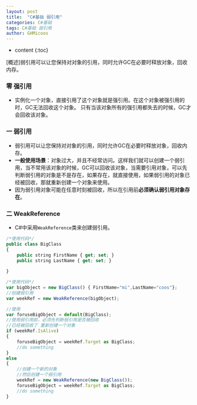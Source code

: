 ```yaml
---
layout: post
title:  "C#基础 弱引用"
categories: C#基础
tags: C#基础 弱引用
author: GHMicoos
---
```



* content
{:toc}

[概述]弱引用可以让您保持对对象的引用，同时允许GC在必要时释放对象，回收内存。



### 零 强引用
* 实例化一个对象，直接引用了这个对象就是强引用。在这个对象被强引用的时，GC无法回收这个对象。
只有当该对象所有的强引用都失去的时候，GC才会回收该对象。

### 一 弱引用
* 弱引用可以让您保持对对象的引用，同时允许GC在必要时释放对象，回收内存。
* **一般使用场景**：对象过大，并且不经常访问。这样我们就可以创建一个弱引用，当不常用该对象的时候，GC可以回收该对象，当需要引用对象，可以先判断弱引用的对象是不是存在，如果存在，就直接使用，如果弱引用的对象已经被回收，那就重新创建一个对象来使用。
* 因为弱引用对象可能在任意时刻被回收，所以在引用前**必须确认弱引用对象存在**。

### 二 WeakReference

* C#中采用`WeakReference`类来创建弱引用。

``` js
/*使用代码*/
public class BigClass
{
    public string FirstName { get; set; }
    public string LastName { get; set; }
    
}

/*使用代码*/
var bigObject = new BigClass() { FirstName="mi",LastName="coos"};
//创建弱引用
var weekRef = new WeakReference(bigObject);

//使用
var foruseBigObject = default(BigClass);
//使用弱引用前，必须先判断弱引用是否被回收
//已经被回收了 重新创建一个对象
if (weekRef.IsAlive)
{
    foruseBigObject = weekRef.Target as BigClass;
    //do something
}
else
{
    //创建一个新的对象
    //然后创建一个弱引用
    weekRef = new WeakReference(new BigClass());
    foruseBigObject = weekRef.Target as BigClass;
    //do something
}


```











